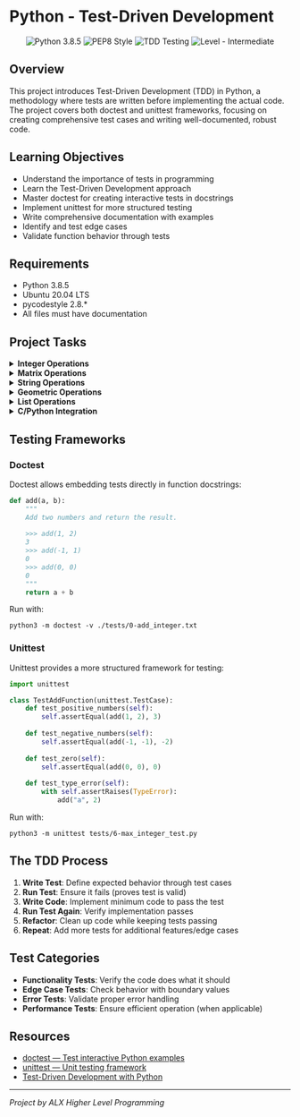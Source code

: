 # Python - Test-Driven Development

<p align="center">
  <img src="https://img.shields.io/badge/Python-3.8.5-blue.svg" alt="Python 3.8.5">
  <img src="https://img.shields.io/badge/PEP8-Style-orange.svg" alt="PEP8 Style">
  <img src="https://img.shields.io/badge/TDD-Testing-green.svg" alt="TDD Testing">
  <img src="https://img.shields.io/badge/Level-Intermediate-yellow.svg" alt="Level - Intermediate">
</p>

## Overview

This project introduces Test-Driven Development (TDD) in Python, a methodology where tests are written before implementing the actual code. The project covers both doctest and unittest frameworks, focusing on creating comprehensive test cases and writing well-documented, robust code.

## Learning Objectives

* Understand the importance of tests in programming
* Learn the Test-Driven Development approach
* Master doctest for creating interactive tests in docstrings
* Implement unittest for more structured testing
* Write comprehensive documentation with examples
* Identify and test edge cases
* Validate function behavior through tests

## Requirements

* Python 3.8.5
* Ubuntu 20.04 LTS
* pycodestyle 2.8.*
* All files must have documentation

## Project Tasks

<details>
<summary><strong>Integer Operations</strong></summary>

* **Task 0**: [0-add_integer.py](./0-add_integer.py) & [tests/0-add_integer.txt](./tests/0-add_integer.txt)
  * Function that adds two integers
  * Validates input types and handles type conversion
  * Tested with doctest
</details>

<details>
<summary><strong>Matrix Operations</strong></summary>

* **Task 1**: [2-matrix_divided.py](./2-matrix_divided.py) & [tests/2-matrix_divided.txt](./tests/2-matrix_divided.txt)
  * Function that divides all elements of a matrix
  * Validates matrix structure and divisor
  * Returns a new matrix with results

* **Task 6**: [100-matrix_mul.py](./100-matrix_mul.py) & [tests/100-matrix_mul.txt](./tests/100-matrix_mul.txt)
  * Function that multiplies two matrices
  * Validates matrix dimensions for multiplication
  * Performs matrix multiplication algorithm

* **Task 7**: [101-lazy_matrix_mul.py](./101-lazy_matrix_mul.py) & [tests/101-lazy_matrix_mul.txt](./tests/101-lazy_matrix_mul.txt)
  * Matrix multiplication using NumPy
  * More efficient implementation with validation
</details>

<details>
<summary><strong>String Operations</strong></summary>

* **Task 2**: [3-say_my_name.py](./3-say_my_name.py) & [tests/3-say_my_name.txt](./tests/3-say_my_name.txt)
  * Function that prints a formatted name string
  * Validates input types for first and last name

* **Task 4**: [5-text_indentation.py](./5-text_indentation.py) & [tests/5-text_indentation.txt](./tests/5-text_indentation.txt)
  * Function that adds line breaks after certain punctuation
  * Formats text with proper spacing and indentation
</details>

<details>
<summary><strong>Geometric Operations</strong></summary>

* **Task 3**: [4-print_square.py](./4-print_square.py) & [tests/4-print_square.txt](./tests/4-print_square.txt)
  * Function that prints a square using # characters
  * Validates size input is a positive integer
</details>

<details>
<summary><strong>List Operations</strong></summary>

* **Task 5**: [6-max_integer.py](./6-max_integer.py) & [tests/6-max_integer_test.py](./tests/6-max_integer_test.py)
  * Function that finds the maximum integer in a list
  * Tested with unittest instead of doctest
</details>

<details>
<summary><strong>C/Python Integration</strong></summary>

* **Task 8**: [102-python.c](./102-python.c)
  * C function that prints Python string information
  * Demonstrates integration of C with Python
</details>

## Testing Frameworks

### Doctest

Doctest allows embedding tests directly in function docstrings:

```python
def add(a, b):
    """
    Add two numbers and return the result.
    
    >>> add(1, 2)
    3
    >>> add(-1, 1)
    0
    >>> add(0, 0)
    0
    """
    return a + b
```

Run with:
```
python3 -m doctest -v ./tests/0-add_integer.txt
```

### Unittest

Unittest provides a more structured framework for testing:

```python
import unittest

class TestAddFunction(unittest.TestCase):
    def test_positive_numbers(self):
        self.assertEqual(add(1, 2), 3)
        
    def test_negative_numbers(self):
        self.assertEqual(add(-1, -1), -2)
        
    def test_zero(self):
        self.assertEqual(add(0, 0), 0)
        
    def test_type_error(self):
        with self.assertRaises(TypeError):
            add("a", 2)
```

Run with:
```
python3 -m unittest tests/6-max_integer_test.py
```

## The TDD Process

1. **Write Test**: Define expected behavior through test cases
2. **Run Test**: Ensure it fails (proves test is valid)
3. **Write Code**: Implement minimum code to pass the test
4. **Run Test Again**: Verify implementation passes
5. **Refactor**: Clean up code while keeping tests passing
6. **Repeat**: Add more tests for additional features/edge cases

## Test Categories

* **Functionality Tests**: Verify the code does what it should
* **Edge Case Tests**: Check behavior with boundary values
* **Error Tests**: Validate proper error handling
* **Performance Tests**: Ensure efficient operation (when applicable)

## Resources

* [doctest — Test interactive Python examples](https://docs.python.org/3/library/doctest.html)
* [unittest — Unit testing framework](https://docs.python.org/3/library/unittest.html)
* [Test-Driven Development with Python](https://www.obeythetestinggoat.com/pages/book.html)

---

*Project by ALX Higher Level Programming*